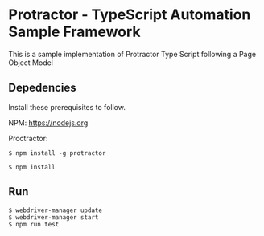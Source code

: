 # Protractor - TypeScript Automation Sample Framework
This is a sample implementation of Protractor Type Script following a Page Object Model

## Depedencies
Install these prerequisites to follow.

NPM: https://nodejs.org

Proctractor: 
``` 
$ npm install -g protractor 
 
$ npm install  
```

## Run

```
$ webdriver-manager update
$ webdriver-manager start
$ npm run test 
```
